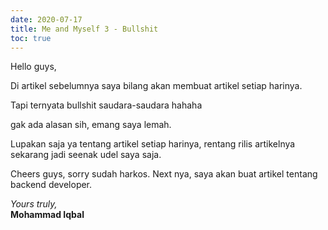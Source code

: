 ```yaml
---
date: 2020-07-17
title: Me and Myself 3 - Bullshit
toc: true
---
```

Hello guys,

Di artikel sebelumnya saya bilang akan membuat artikel setiap harinya. 

Tapi ternyata bullshit saudara-saudara hahaha

gak ada alasan sih, emang saya lemah.

Lupakan saja ya tentang artikel setiap harinya, rentang rilis artikelnya sekarang jadi seenak udel saya saja.

Cheers guys, sorry sudah harkos. Next nya, saya akan buat artikel tentang backend developer.

*Yours truly,*\
**Mohammad Iqbal**